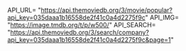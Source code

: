 API_URL= "https://api.themoviedb.org/3/movie/popular?api_key=035daaa1b16558de2f41c0a4d2275f9c"
API_IMG= "https://image.tmdb.org/t/p/w500/"
API_SEARCH= "https://api.themoviedb.org/3/search/company?api_key=035daaa1b16558de2f41c0a4d2275f9c&page=1"